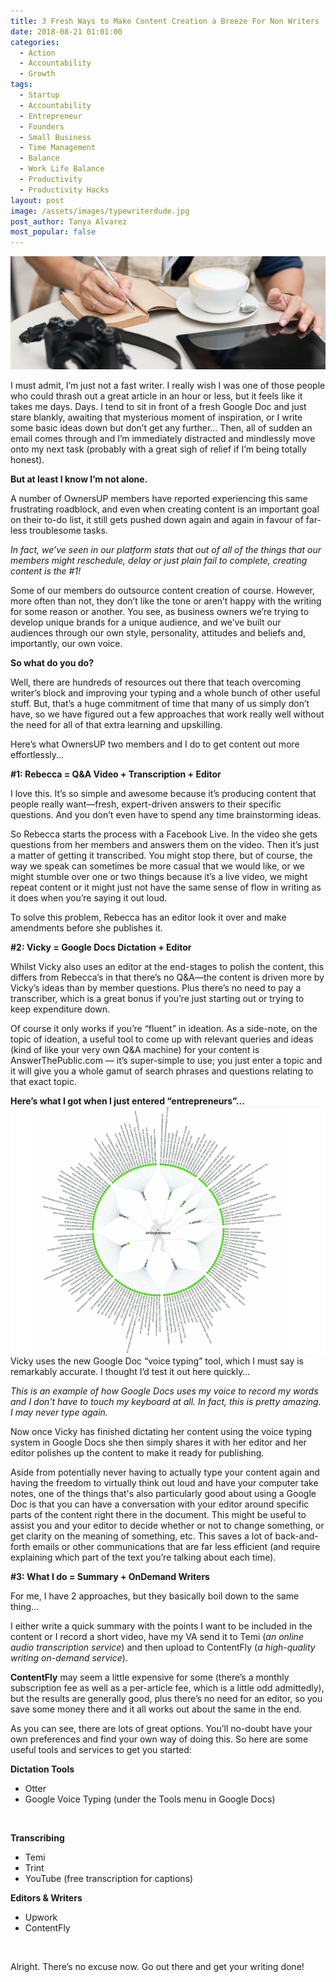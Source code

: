 ```yaml
---
title: 3 Fresh Ways to Make Content Creation a Breeze For Non Writers
date: 2018-08-21 01:01:00
categories:
  - Action
  - Accountability
  - Growth
tags:
  - Startup
  - Accountability
  - Entrepreneur
  - Founders
  - Small Business
  - Time Management
  - Balance
  - Work Life Balance
  - Productivity
  - Productivity Hacks
layout: post
image: /assets/images/typewriterdude.jpg
post_author: Tanya Alvarez
most_popular: false
---
```


![](/assets/images/journalist.jpg)

I must admit, I’m just not a fast writer. I really wish I was one of those people who could thrash out a great article in an hour or less, but it feels like it takes me days. Days. I tend to sit in front of a fresh Google Doc and just stare blankly, awaiting that mysterious moment of inspiration, or I write some basic ideas down but don’t get any further… Then, all of sudden an email comes through and I’m immediately distracted and mindlessly move onto my next task (probably with a great sigh of relief if I’m being totally honest).

**But at least I know I’m not alone.**

A number of OwnersUP members have reported experiencing this same frustrating roadblock, and even when creating content is an important goal on their to-do list, it still gets pushed down again and again in favour of far-less troublesome tasks.

*In fact, we’ve seen in our platform stats that out of all of the things that our members might reschedule, delay or just plain fail to complete, creating content is the #1!*

Some of our members do outsource content creation of course. However, more often than not, they don’t like the tone or aren’t happy with the writing for some reason or another. You see, as business owners we’re trying to develop unique brands for a unique audience, and we’ve built our audiences through our own style, personality, attitudes and beliefs and, importantly, our own voice.

**So what do you do?**

Well, there are hundreds of resources out there that teach overcoming writer’s block and improving your typing and a whole bunch of other useful stuff. But, that’s a huge commitment of time that many of us simply don’t have, so we have figured out a few approaches that work really well without the need for all of that extra learning and upskilling.

Here’s what OwnersUP two members and I do to get content out more effortlessly…

**#1: Rebecca = Q&A Video + Transcription + Editor**

I love this. It’s so simple and awesome because it’s producing content that people really want—fresh, expert-driven answers to their specific questions. And you don’t even have to spend any time brainstorming ideas.

So Rebecca starts the process with a Facebook Live. In the video she gets questions from her members and answers them on the video. Then it’s just a matter of getting it transcribed. You might stop there, but of course, the way we speak can sometimes be more casual that we would like, or we might stumble over one or two things because it’s a live video, we might repeat content or it might just not have the same sense of flow in writing as it does when you’re saying it out loud.

To solve this problem, Rebecca has an editor look it over and make amendments before she publishes it.

**#2: Vicky = Google Docs Dictation + Editor**

Whilst Vicky also uses an editor at the end-stages to polish the content, this differs from Rebecca’s in that there’s no Q&A—the content is driven more by Vicky’s ideas than by member questions. Plus there’s no need to pay a transcriber, which is a great bonus if you’re just starting out or trying to keep expenditure down.

Of course it only works if you’re “fluent” in ideation. As a side-note, on the topic of ideation, a useful tool to come up with relevant queries and ideas (kind of like your very own Q&A machine) for your content is AnswerThePublic.com — it’s super-simple to use; you just enter a topic and it will give you a whole gamut of search phrases and questions relating to that exact topic.

**Here’s what I got when I just entered “entrepreneurs”…**![](/assets/images/screen-shot-2018-10-05-at-6-45-05-pm.png)Vicky uses the new Google Doc “voice typing” tool, which I must say is remarkably accurate. I thought I’d test it out here quickly…

*This is an example of how Google Docs uses my voice to record my words and I don't have to touch my keyboard at all. In fact, this is pretty amazing. I may never type again.*

Now once Vicky has finished dictating her content using the voice typing system in Google Docs she then simply shares it with her editor and her editor polishes up the content to make it ready for publishing.

Aside from potentially never having to actually type your content again and having the freedom to virtually think out loud and have your computer take notes, one of the things that's also particularly good about using a Google Doc is that you can have a conversation with your editor around specific parts of the content right there in the document. This might be useful to assist you and your editor to decide whether or not to change something, or get clarity on the meaning of something, etc. This saves a lot of back-and-forth emails or other communications that are far less efficient (and require explaining which part of the text you’re talking about each time).

**#3: What I do = Summary + OnDemand Writers**

For me, I have 2 approaches, but they basically boil down to the same thing…

I either write a quick summary with the points I want to be included in the content or I record a short video, have my VA send it to Temi (*an online audio transcription service*) and then upload to ContentFly (*a high-quality writing on-demand service*).

**ContentFly** may seem a little expensive for some (there’s a monthly subscription fee as well as a per-article fee, which is a little odd admittedly), but the results are generally good, plus there’s no need for an editor, so you save some money there and it all works out about the same in the end.

As you can see, there are lots of great options. You’ll no-doubt have your own preferences and find your own way of doing this. So here are some useful tools and services to get you started:

**Dictation Tools**

* Otter
* Google Voice Typing (under the Tools menu in Google Docs)

 

**Transcribing**

* Temi
* Trint
* YouTube (free transcription for captions)

**Editors & Writers**

* Upwork
* ContentFly

 

Alright. There’s no excuse now. Go out there and get your writing done!
